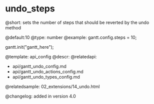 undo_steps
=============

@short:
	sets the number of steps that should be reverted by the undo method

@default:10
@type: number
@example:
gantt.config.steps = 10;

gantt.init("gantt_here");

@template:	api_config
@descr:
@relatedapi:
- api/gantt_undo_config.md
- api/gantt_undo_actions_config.md
- api/gantt_undo_types_config.md

@relatedsample:
02_extensions/14_undo.html

@changelog:
added in version 4.0